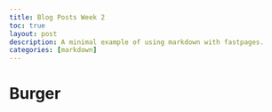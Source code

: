 ```yaml
---
title: Blog Posts Week 2
toc: true
layout: post
description: A minimal example of using markdown with fastpages.
categories: [markdown]
---
```

# Burger
